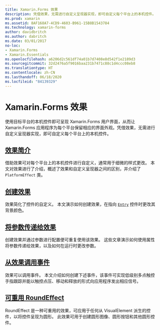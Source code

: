 ```yaml
---
title: Xamarin.Forms 效果
description: 凭借效果，无需进行自定义呈现器实现，即可自定义每个平台上的本机控件。
ms.prod: xamarin
ms.assetid: 8AF168A7-4CD9-4603-B961-15B8B1543784
ms.technology: xamarin-forms
author: davidbritch
ms.author: dabritch
ms.date: 03/01/2017
no-loc:
- Xamarin.Forms
- Xamarin.Essentials
ms.openlocfilehash: a6206d2c561df74a01b7d7408e8d542f1e2189d3
ms.sourcegitcommit: 32d2476a5f9016baa231b7471c88c1d4ccc08eb8
ms.translationtype: HT
ms.contentlocale: zh-CN
ms.lasthandoff: 06/18/2020
ms.locfileid: "84139329"
---
```

# <a name="xamarinforms-effects"></a>Xamarin.Forms 效果

使用目标平台的本机控件即可呈现 Xamarin.Forms 用户界面，从而让 Xamarin.Forms 应用程序为每个平台保留相应的界面外观。凭借效果，无需进行自定义呈现器实现，即可自定义每个平台上的本机控件。

## <a name="introduction-to-effects"></a>[效果简介](introduction.md)

借助效果可对每个平台上的本机控件进行自定义，通常用于细微的样式更改。 本文对效果进行了介绍，概述了效果和自定义呈现器之间的区别，并介绍了 `PlatformEffect` 类。

## <a name="creating-an-effect"></a>[创建效果](creating.md)

效果简化了控件的自定义。 本文演示如何创建效果，在指向 [`Entry`](xref:Xamarin.Forms.Entry) 控件时更改其背景颜色。

## <a name="passing-parameters-to-an-effect"></a>[将参数传递给效果](passing-parameters/index.md)

创建效果并通过参数进行配置便可重复使用该效果。 这些文章演示如何使用属性将参数传递给效果，以及如何在运行时更改参数。

## <a name="invoking-events-from-an-effect"></a>[从效果调用事件](touch-tracking.md)

效果可以调用事件。 本文介绍如何创建下述事件，该事件可实现低级别多点触控手指跟踪并能以触控点压、移动和释放的形式向应用程序发出相应信号。

## <a name="reusable-roundeffect"></a>[可重用 RoundEffect](reusable-roundeffect.md)

RoundEffect 是一种可重用的效果，可应用于任何从 VisualElement 派生的控件，以将控件呈现为圆形。 此效果可用于创建圆形图像、圆形按钮和其他圆形控件。
